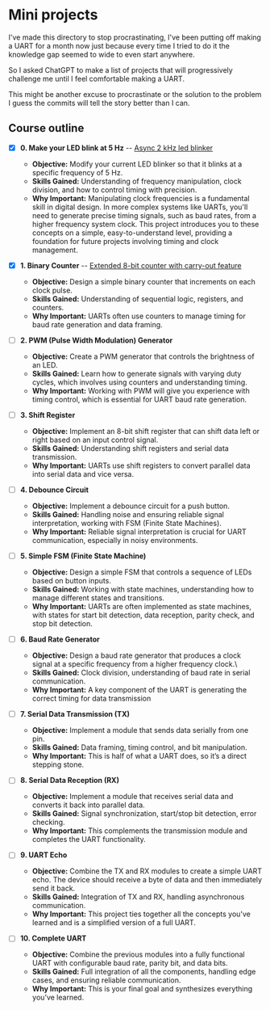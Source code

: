 # Mini projects

I've made this directory to stop procrastinating, I've been putting off making a UART for a month now just because every time I tried to do it the knowledge gap seemed to wide to even start anywhere.

So I asked ChatGPT to make a list of projects that will progressively challenge me until I feel comfortable making a UART.

This might be another excuse to procrastinate or the solution to the problem I guess the commits will tell the story better than I can.

## Course outline

- [x] **0. Make your LED blink at 5 Hz** -- [Async 2 kHz led blinker](https://github.com/pindjouf/fromthetransistor/tree/master/Section%202%3A%20Bringup/mini_projects/0_led_freq)

    - **Objective:** Modify your current LED blinker so that it blinks at a specific frequency of 5 Hz.
    - **Skills Gained:** Understanding of frequency manipulation, clock division, and how to control timing with precision.
    - **Why Important:** Manipulating clock frequencies is a fundamental skill in digital design. In more complex systems like UARTs, you'll need to generate precise timing signals, such as baud rates, from a higher frequency system clock. This project introduces you to these concepts on a simple, easy-to-understand level, providing a foundation for future projects involving timing and clock management.

- [x] **1. Binary Counter** -- [Extended 8-bit counter with carry-out feature]() 

    - **Objective:** Design a simple binary counter that increments on each clock pulse.
    - **Skills Gained:** Understanding of sequential logic, registers, and counters.
    - **Why Important:** UARTs often use counters to manage timing for baud rate generation and data framing.

- [ ] **2. PWM (Pulse Width Modulation) Generator**

    - **Objective:** Create a PWM generator that controls the brightness of an LED.
    - **Skills Gained:** Learn how to generate signals with varying duty cycles, which involves using counters and understanding timing.
    - **Why Important:** Working with PWM will give you experience with timing control, which is essential for UART baud rate generation.

- [ ] **3. Shift Register**

    - **Objective:** Implement an 8-bit shift register that can shift data left or right based on an input control signal.
    - **Skills Gained:** Understanding shift registers and serial data transmission.
    - **Why Important:** UARTs use shift registers to convert parallel data into serial data and vice versa.

- [ ] **4. Debounce Circuit**

    - **Objective:** Implement a debounce circuit for a push button.
    - **Skills Gained:** Handling noise and ensuring reliable signal interpretation, working with FSM (Finite State Machines).
    - **Why Important:** Reliable signal interpretation is crucial for UART communication, especially in noisy environments.

- [ ] **5. Simple FSM (Finite State Machine)**

    - **Objective:** Design a simple FSM that controls a sequence of LEDs based on button inputs.
    - **Skills Gained:** Working with state machines, understanding how to manage different states and transitions.
    - **Why Important:** UARTs are often implemented as state machines, with states for start bit detection, data reception, parity check, and stop bit detection.

- [ ] **6. Baud Rate Generator**

    - **Objective:** Design a baud rate generator that produces a clock signal at a specific frequency from a higher frequency clock.\
    - **Skills Gained:** Clock division, understanding of baud rate in serial communication.
    - **Why Important:** A key component of the UART is generating the correct timing for data transmission

- [ ] **7. Serial Data Transmission (TX)**

    - **Objective:** Implement a module that sends data serially from one pin.
    - **Skills Gained:** Data framing, timing control, and bit manipulation.
    - **Why Important:** This is half of what a UART does, so it’s a direct stepping stone.

- [ ] **8. Serial Data Reception (RX)**

    - **Objective:** Implement a module that receives serial data and converts it back into parallel data.
    - **Skills Gained:** Signal synchronization, start/stop bit detection, error checking.
    - **Why Important:** This complements the transmission module and completes the UART functionality.

- [ ] **9. UART Echo**

    - **Objective:** Combine the TX and RX modules to create a simple UART echo. The device should receive a byte of data and then immediately send it back.
    - **Skills Gained:** Integration of TX and RX, handling asynchronous communication.
    - **Why Important:** This project ties together all the concepts you've learned and is a simplified version of a full UART.

- [ ] **10. Complete UART**

    - **Objective:** Combine the previous modules into a fully functional UART with configurable baud rate, parity bit, and data bits.
    - **Skills Gained:** Full integration of all the components, handling edge cases, and ensuring reliable communication.
    - **Why Important:** This is your final goal and synthesizes everything you’ve learned.

